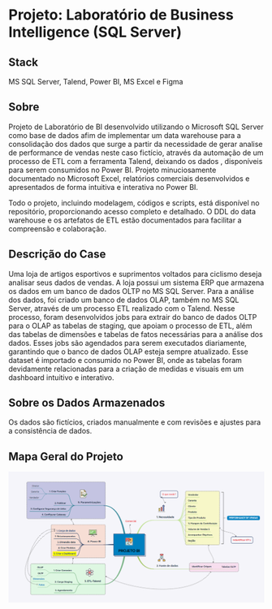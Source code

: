 # **Projeto: Laboratório de Business Intelligence (SQL Server)**

## **Stack**
MS SQL Server, Talend, Power BI, MS Excel e Figma

## **Sobre**
Projeto de Laboratório de BI desenvolvido utilizando o Microsoft SQL Server como base de dados afim  de implementar um data warehouse para a consolidação dos dados que surge a partir da necessidade de gerar analise de performance de vendas neste caso fictício, através da automação de um processo de ETL com a ferramenta Talend, deixando os dados , disponíveis para serem consumidos no Power BI. Projeto minuciosamente documentado no Microsoft Excel, relatórios comerciais desenvolvidos e apresentados de forma intuitiva e interativa no Power BI.

Todo o projeto, incluindo modelagem, códigos e scripts, está disponível no repositório, proporcionando acesso completo e detalhado. O DDL do data warehouse e os artefatos de ETL estão documentados para facilitar a compreensão e colaboração.

## **Descrição do Case**

Uma loja de artigos esportivos e suprimentos voltados para ciclismo deseja analisar seus dados de vendas. A loja possui um sistema ERP que armazena os dados em um banco de dados OLTP no MS SQL Server. Para a análise dos dados, foi criado um banco de dados OLAP, também no MS SQL Server, através de um processo ETL realizado com o Talend. Nesse processo, foram desenvolvidos jobs para extrair do banco de dados OLTP para o OLAP as tabelas de staging, que apoiam o processo de ETL, além das tabelas de dimensões e tabelas de fatos necessárias para a análise dos dados. Esses jobs são agendados para serem executados diariamente, garantindo que o banco de dados OLAP esteja sempre atualizado. Esse dataset é importado e consumido no Power BI, onde as tabelas foram devidamente relacionadas para a criação de medidas e visuais em um dashboard intuitivo e interativo.

## **Sobre os Dados Armazenados**
Os dados são fictícios, criados manualmente e com revisões e ajustes para a consistência de dados.

## **Mapa Geral do Projeto**
![Mapa Geral](https://github.com/SmaleyMarques/Lab-Business-Intelligence/blob/main/misc/ProjetoBI_mindmap.png)

